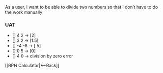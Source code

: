 As a user, I want to be able to divide two numbers so that I don't have to do the work manually

### UAT
* [] 4 <enter> 2 <divide> -> [2]
* [] 3 <enter> 2 <divide> -> [1.5]
* [] -4 <enter> -8 <divide> -> [.5]
* [] 0 <enter> 5 <divide> -> [0]
* [] 4 <enter> 0 <divide> -> division by zero error

[[RPN Calculator|<--Back]]
